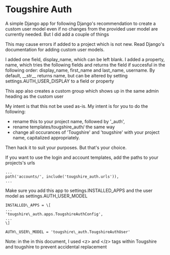 # T<z></z>ougshire Auth

A simple Django app for following Django's recommendation to create a custom user model even if no changes from the provided user model are currently needed.  But I did add a couple of things

This may cause errors if added to a project which is not new.  Read Django's documentation for adding custom user models.

I added one field, display\_name, which can be left blank.  I added a property, name, which tries the following fields and returns the field if succesful in the following order: display\_name, first\_name and last\_name, username.  By default, \_\_str\_\_ returns name, but can be altered by setting settings.AUTH\_USER\_DISPLAY to a field or property

This app also creates a custom group which shows up in the same admin heading as the custom user

My intent is that this not be used as-is.  My intent is for you to do the following:
* rename this to your project name, followed by '\_auth',
* rename templates/t<z></z>ougshire\_auth/ the same way
* change all occurances of 'T<z></z>ougshire' and 't<z></z>ougshire' with your project name, capitalized appropriately.

Then hack it to suit your purposes.  But that's your choice.

If you want to use the login and account templates, add the paths to your projects's urls

    ...  
    path('accounts/', include('tougshire_auth.urls')),  
    ...  


Make sure you add this app to settings.INSTALLED\_APPS and the user model as settings.AUTH\_USER\_MODEL

    INSTALLED\_APPS = \[
    ...
    'tougshire\_auth.apps.TougshireAuthConfig',
    ...
    \]

    AUTH\_USER\_MODEL = 'tougshire\_auth.TougshireAuthUser'

Note: in the in this document, I used \<z\> and \<\/z\> tags within T<z></z>ougshire and t<z></z>ougshire to prevent accidental replacement
